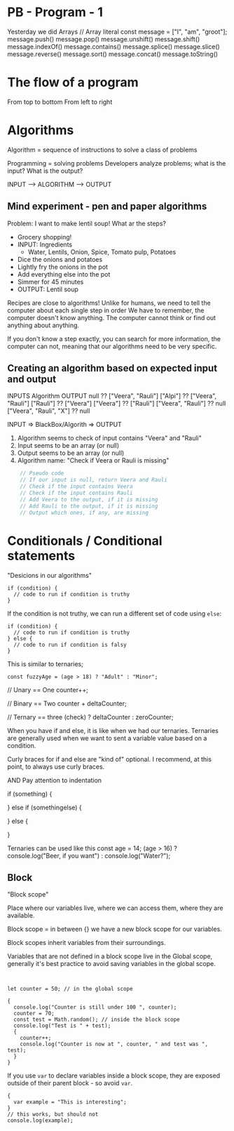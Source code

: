 # PB - Program - 1

Yesterday we did Arrays
  // Array literal
  const message = ["I", "am", "groot"];
  message.push()
  message.pop()
  message.unshift()
  message.shift()
  message.indexOf()
  message.contains()
  message.splice()
  message.slice()
  message.reverse()
  message.sort()
  message.concat()
  message.toString()


# The flow of a program

From top to bottom
From left to right


# Algorithms

Algorithm = sequence of instructions to solve a class of problems

Programming = solving problems
Developers analyze problems; what is the input? What is the output?

INPUT --> ALGORITHM --> OUTPUT

## Mind experiment - pen and paper algorithms

Problem: I want to make lentil soup!
What ar the steps?

- Grocery shopping!
- INPUT: Ingredients 
  - Water, Lentils, Onion, Spice, Tomato pulp, Potatoes
- Dice the onions and potatoes
- Lightly fry the onions in the pot
- Add everything else into the pot
- Simmer for 45 minutes
- OUTPUT: Lentil soup

Recipes are close to algorithms!
Unlike for humans, we need to tell the computer about each single step in order
We have to remember, the computer doesn't know anything. The computer cannot think or find out anything about anything.

If you don't know a step exactly, you can search for more information, the computer can not, meaning that our algorithms need to be very specific.

## Creating an algorithm based on expected input and output

INPUTS                     Algorithm        OUTPUT
null                          ??            ["Veera", "Rauli"]
["Alpi"]                      ??            ["Veera", "Rauli"]
["Rauli"]                     ??            ["Veera"]
["Veera"]                     ??            ["Rauli"]
["Veera", "Rauli"]            ??            null
["Veera", "Rauli", "X"]       ??            null

INPUT => BlackBox/Algorith => OUTPUT
1. Algorithm seems to check of input contains "Veera" and "Rauli"
2. Input seems to be an array (or null)
3. Output seems to be an array (or null)
4. Algorithm name: "Check if Veera or Rauli is missing"

```js
    // Pseudo code
    // If our input is null, return Veera and Rauli
    // Check if the input contains Veera
    // Check if the input contains Rauli
    // Add Veera to the output, if it is missing
    // Add Rauli to the output, if it is missing
    // Output which ones, if any, are missing
```



# Conditionals / Conditional statements

"Desicions in our algorithms"

```
if (condition) {
  // code to run if condition is truthy
}
```

If the condition is not truthy, we can run a different set of code using `else`:

```
if (condition) {
  // code to run if condition is truthy
} else {
  // code to run if condition is falsy
}
```

This is similar to ternaries;
```
const fuzzyAge = (age > 18) ? "Adult" : "Minor";
```

// Unary == One
counter++;

// Binary == Two
counter + deltaCounter;

// Ternary == three 
(check) ? deltaCounter : zeroCounter;

When you have if and else, it is like when we had our ternaries. Ternaries are generally used when we want to sent a variable value based on a condition.

Curly braces for if and else are "kind of" optional. I recommend, at this point, to always use curly braces.

AND Pay attention to indentation




if (something) {
  
} else if (somethingelse) {

} else {

}





Ternaries can be used like this
const age = 14;
(age > 16) ? console.log("Beer, if you want") : console.log("Water?");



## Block

"Block scope"

Place where our variables live, where we can access them, where they are available.

Block scope = in between {} we have a new block scope for our variables.

Block scopes inherit variables from their surroundings.

Variables that are not defined in a block scope live in the Global scope, generally it's best practice to avoid saving variables in the global scope.

```


let counter = 50; // in the global scope

{
  console.log("Counter is still under 100 ", counter);
  counter = 70;
  const test = Math.random(); // inside the block scope
  console.log("Test is " + test);
  {
    counter++;
    console.log("Counter is now at ", counter, " and test was ", test);
  }
}
```

If you use `var` to declare variables inside a block scope, they are exposed outside of their parent block - so avoid `var`.

```
{
  var example = "This is interesting";
}
// this works, but should not
console.log(example);
```

